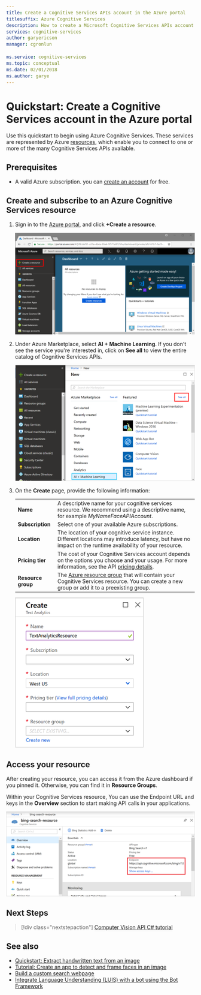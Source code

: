 ```yaml
---
title: Create a Cognitive Services APIs account in the Azure portal
titlesuffix: Azure Cognitive Services
description: How to create a Microsoft Cognitive Services APIs account in the Azure portal.
services: cognitive-services
author: garyericson
manager: cgronlun

ms.service: cognitive-services
ms.topic: conceptual
ms.date: 02/01/2018
ms.author: garye
---
```


# Quickstart: Create a Cognitive Services account in the Azure portal

Use this quickstart to begin using Azure Cognitive Services. These services are represented by Azure [resources](https://docs.microsoft.com/azure/azure-resource-manager/resource-group-portal), which enable you to connect to one or more of the many Cognitive Services APIs available.

## Prerequisites

* A valid Azure subscription. you can [create an account](https://azure.microsoft.com/free/) for free.

## Create and subscribe to an Azure Cognitive Services resource

1. Sign in to the [Azure portal](http://portal.azure.com), and click **+Create a resource**.
    
    ![Select Cognitive Services APIs](media/cognitive-services-apis-create-account/azurePortalScreen.png)

2. Under Azure Marketplace, select **AI + Machine Learning**. If you don't see the service you're interested in, click on **See all** to view the entire catalog of Cognitive Services APIs.

    ![Select Cognitive Services APIs](media/cognitive-services-apis-create-account/azureMarketplace.png)

3. On the **Create** page, provide the following information:

    |    |    |
    |--|--|
    | **Name** | A descriptive name for your cognitive services resource. We recommend using a descriptive name, for example *MyNameFaceAPIAccount*. |
    | **Subscription** | Select one of your available Azure subscriptions. |
    | **Location** | The location of your cognitive service instance. Different locations may introduce latency, but have no impact on the runtime availability of your resource. |
    | **Pricing tier** | The cost of your Cognitive Services account depends on the options you choose and your usage. For more information, see the API [pricing details](https://azure.microsoft.com/pricing/details/cognitive-services/).
    | **Resource group** | The [Azure resource group](https://docs.microsoft.com/azure/architecture/cloud-adoption/getting-started/azure-resource-access#what-is-an-azure-resource-group) that will contain your Cognitive Services resource. You can create a new group or add it to a preexisting group. |

    ![Resource creation screen](media/cognitive-services-apis-create-account/resource_create_screen.png)

## Access your resource 

After creating your resource, you can access it from the Azure dashboard if you pinned it. Otherwise, you can find it in **Resource Groups**.

Within your Cognitive Services resource, You can use the Endpoint URL and keys in the **Overview** section to start making API calls in your applications.

![Resources screen](media/cognitive-services-apis-create-account/resourceScreen.png)

## Next Steps

> [!div class="nextstepaction"]
> [Computer Vision API C# tutorial](https://docs.microsoft.com/azure/cognitive-services/computer-vision/tutorials/csharptutorial)

## See also

* [Quickstart: Extract handwritten text from an image](https://docs.microsoft.com/azure/cognitive-services/computer-vision/quickstarts/csharp-hand-text)
* [Tutorial: Create an app to detect and frame faces in an image](https://docs.microsoft.com/azure/cognitive-services/Face/Tutorials/FaceAPIinCSharpTutorial)
* [Build a custom search webpage](https://docs.microsoft.com/azure/cognitive-services/bing-custom-search/tutorials/custom-search-web-page)
* [Integrate Language Understanding (LUIS) with a bot using the Bot Framework](https://docs.microsoft.com/azure/cognitive-services/luis/luis-nodejs-tutorial-build-bot-framework-sample)
